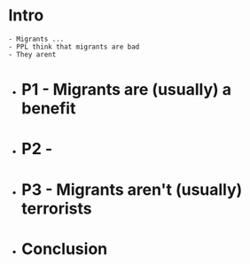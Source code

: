 # Intro
	- Migrants ...
	- PPL think that migrants are bad
	- They arent
- # P1 - Migrants are (usually) a benefit
- # P2 -
- # P3 - Migrants aren't (usually) terrorists
- # Conclusion